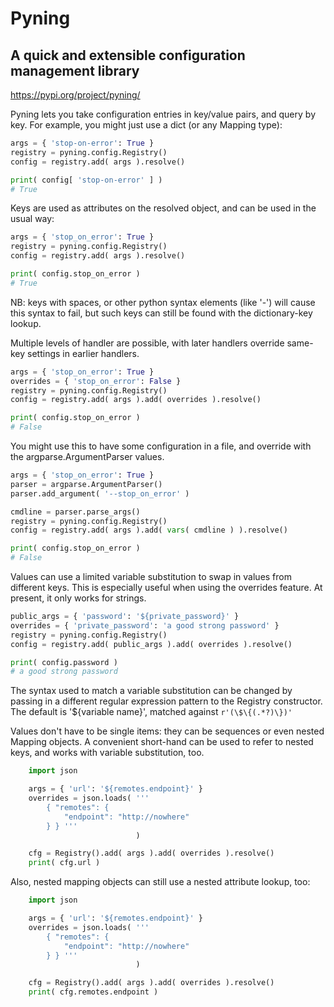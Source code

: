 # Pyning
## A quick and extensible configuration management library

https://pypi.org/project/pyning/

Pyning lets you take configuration entries in key/value pairs, 
and query by key. For example, you might just use a dict (or any 
Mapping type):

```python
args = { 'stop-on-error': True }
registry = pyning.config.Registry()
config = registry.add( args ).resolve()

print( config[ 'stop-on-error' ] )
# True
```

Keys are used as attributes on the resolved object, and can be 
used in the usual way:

```python
args = { 'stop_on_error': True }
registry = pyning.config.Registry()
config = registry.add( args ).resolve()

print( config.stop_on_error )
# True
```

NB: keys with spaces, or other python syntax elements (like '-') 
will cause this syntax to fail, but such keys can still be found 
with the dictionary-key lookup. 

Multiple levels of handler are possible, with later handlers 
override same-key settings in earlier handlers. 

 ```python
 args = { 'stop_on_error': True }
 overrides = { 'stop_on_error': False }
 registry = pyning.config.Registry()
 config = registry.add( args ).add( overrides ).resolve()
 
 print( config.stop_on_error )
 # False
 ```

You might use this to have some configuration in a file, and
override with the argparse.ArgumentParser values.

```python
args = { 'stop_on_error': True }
parser = argparse.ArgumentParser()
parser.add_argument( '--stop_on_error' ) 

cmdline = parser.parse_args()
registry = pyning.config.Registry()
config = registry.add( args ).add( vars( cmdline ) ).resolve()

print( config.stop_on_error )
# False
```

Values can use a limited variable substitution to swap in 
values from different keys. This is especially useful when
using the overrides feature. At present, it only works for strings.

```python
public_args = { 'password': '${private_password}' }
overrides = { 'private_password': 'a good strong password' }
registry = pyning.config.Registry()
config = registry.add( public_args ).add( overrides ).resolve()

print( config.password )
# a good strong password
```

The syntax used to match a variable substitution can be changed by
passing in a different regular expression pattern to the Registry
constructor. The default is '${variable name}', matched against
`r'(\$\{(.*?)\})'`

Values don't have to be single items: they can be sequences or
even nested Mapping objects. A convenient short-hand can be used
to refer to nested keys, and works with variable substitution,
too.

```python
    import json

    args = { 'url': '${remotes.endpoint}' }
    overrides = json.loads( '''
        { "remotes": {
            "endpoint": "http://nowhere"
        } } '''
                            )

    cfg = Registry().add( args ).add( overrides ).resolve()
    print( cfg.url )

```

Also, nested mapping objects can still use a nested attribute
lookup, too:

```python
    import json

    args = { 'url': '${remotes.endpoint}' }
    overrides = json.loads( '''
        { "remotes": {
            "endpoint": "http://nowhere"
        } } '''
                            )

    cfg = Registry().add( args ).add( overrides ).resolve()
    print( cfg.remotes.endpoint )

```
